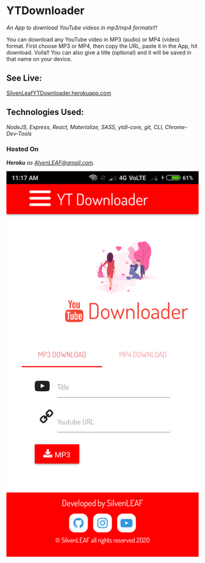 # YTDownloader
*An App to download YouTube videos in mp3/mp4 formats!!!* 

You can download any YouTube video in MP3 (audio) or MP4 (video) format. First choose MP3 or MP4, then copy the URL, paste it in the App, hit download. Voila!! You can also give a title (optional) and it will be saved in that name on your device.      


## **See Live:**
[SilvenLeafYTDownloader.herokuapp.com](http://SilvenLeafYTDownloader.herokuapp.com)    


## **Technologies Used:**
*NodeJS, Express, React, Materialize, SASS, ytdl-core, git, CLI, Chrome-Dev-Tools*    


### **Hosted On**
***Heroku*** *as AlvenLEAF@gmail.com.*  



<img src="/YTDownloader.png" />
